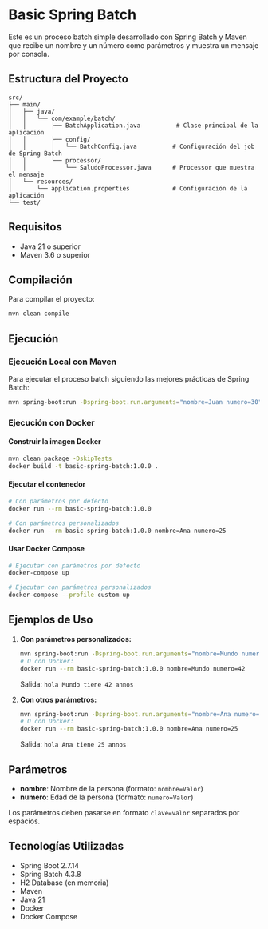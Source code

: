 # Basic Spring Batch

Este es un proceso batch simple desarrollado con Spring Batch y Maven que recibe un nombre y un número como parámetros y muestra un mensaje por consola.

## Estructura del Proyecto

```
src/
├── main/
│   ├── java/
│   │   └── com/example/batch/
│   │       ├── BatchApplication.java          # Clase principal de la aplicación
│   │       ├── config/
│   │       │   └── BatchConfig.java          # Configuración del job de Spring Batch
│   │       └── processor/
│   │           └── SaludoProcessor.java      # Processor que muestra el mensaje
│   └── resources/
│       └── application.properties            # Configuración de la aplicación
└── test/
```

## Requisitos

- Java 21 o superior
- Maven 3.6 o superior

## Compilación

Para compilar el proyecto:

```bash
mvn clean compile
```

## Ejecución

### Ejecución Local con Maven

Para ejecutar el proceso batch siguiendo las mejores prácticas de Spring Batch:

```bash
mvn spring-boot:run -Dspring-boot.run.arguments="nombre=Juan numero=30"
```

### Ejecución con Docker

#### Construir la imagen Docker

```bash
mvn clean package -DskipTests
docker build -t basic-spring-batch:1.0.0 .
```

#### Ejecutar el contenedor

```bash
# Con parámetros por defecto
docker run --rm basic-spring-batch:1.0.0

# Con parámetros personalizados
docker run --rm basic-spring-batch:1.0.0 nombre=Ana numero=25
```

#### Usar Docker Compose

```bash
# Ejecutar con parámetros por defecto
docker-compose up

# Ejecutar con parámetros personalizados
docker-compose --profile custom up
```

## Ejemplos de Uso

1. **Con parámetros personalizados:**
   ```bash
   mvn spring-boot:run -Dspring-boot.run.arguments="nombre=Mundo numero=42"
   # O con Docker:
   docker run --rm basic-spring-batch:1.0.0 nombre=Mundo numero=42
   ```
   Salida: `hola Mundo tiene 42 annos`

2. **Con otros parámetros:**
   ```bash
   mvn spring-boot:run -Dspring-boot.run.arguments="nombre=Ana numero=25"
   # O con Docker:
   docker run --rm basic-spring-batch:1.0.0 nombre=Ana numero=25
   ```
   Salida: `hola Ana tiene 25 annos`

## Parámetros

- **nombre**: Nombre de la persona (formato: `nombre=Valor`)
- **numero**: Edad de la persona (formato: `numero=Valor`)

Los parámetros deben pasarse en formato `clave=valor` separados por espacios.

## Tecnologías Utilizadas

- Spring Boot 2.7.14
- Spring Batch 4.3.8
- H2 Database (en memoria)
- Maven
- Java 21
- Docker
- Docker Compose
